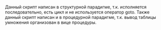 Данный скрипт написан в структурной парадигме, т.к. исполняется последовательно, есть цикл и не используется оператор goto.
Также данный скрипт написан и в процедурной парадигме, т.к. вывод таблицы умножения организован в вице процедуры.
